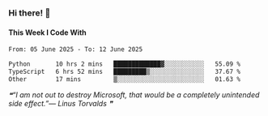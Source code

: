 ### Hi there! 👋

#### This Week I Code With
<!--START_SECTION:waka-->

```txt
From: 05 June 2025 - To: 12 June 2025

Python       10 hrs 2 mins   █████████████▓░░░░░░░░░░░   55.09 %
TypeScript   6 hrs 52 mins   █████████▒░░░░░░░░░░░░░░░   37.67 %
Other        17 mins         ▒░░░░░░░░░░░░░░░░░░░░░░░░   01.63 %
```

<!--END_SECTION:waka-->

<!--STARTS_HERE_QUOTE_README-->
<i>❝“I am not out to destroy Microsoft, that would be a completely unintended side effect.”— Linus Torvalds   ❞</i>
<!--ENDS_HERE_QUOTE_README-->
